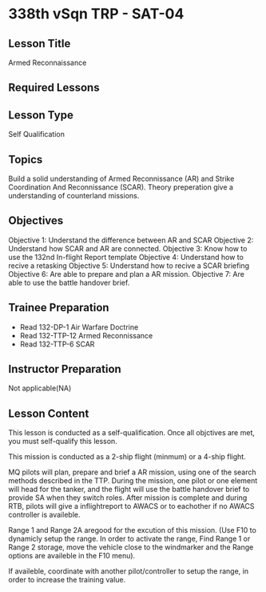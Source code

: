 # 338th vSqn TRP - SAT-04
## Lesson Title
Armed Reconnaissance

## Required Lessons


## Lesson Type
Self Qualification

## Topics
Build a solid understanding of Armed Reconnissance (AR) and Strike Coordination And Reconnissance (SCAR). Theory preperation give a understanding of counterland missions.

## Objectives
Objective 1: Understand the difference between AR and SCAR
Objective 2: Understand how SCAR and AR are connected.
Objective 3: Know how to use the 132nd In-flight Report template
Objective 4: Understand how to recive a retasking
Objective 5: Understand how to recive a SCAR briefing
Objective 6: Are able to prepare and plan a AR mission.
Objective 7: Are able to use the battle handover brief.

## Trainee Preparation
- Read 132-DP-1 Air Warfare Doctrine
- Read 132-TTP-12 Armed Reconnissance
- Read 132-TTP-6 SCAR

## Instructor Preparation
Not applicable(NA)


## Lesson Content
This lesson is conducted as a self-qualification.
Once all objctives are met, you must self-qualify this lesson.

This mission is conducted as a 2-ship flight (minmum) or a 4-ship flight.

MQ pilots will plan, prepare and brief a AR mission, using one of the search methods described in the TTP.
During the mission, one pilot or one element will head for the tanker, and the flight will use the battle handover brief to provide SA when they switch roles. After mission is complete and during RTB, pilots will give a inflightreport to AWACS or to eachother if no AWACS controller is availeble.


Range 1 and Range 2A aregood for the excution of this mission. (Use F10 to dynamicly setup the range. In order to activate the range, Find Range 1 or Range 2 storage, move the vehicle close to the windmarker and the Range options are availeble in the F10 menu).

If availeble, coordinate with another pilot/controller to setup the range, in order to increase the training value.